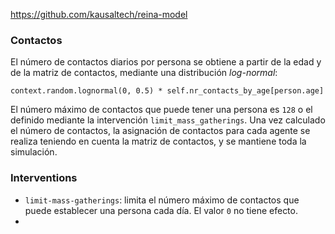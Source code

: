 
https://github.com/kausaltech/reina-model

### Contactos

El número de contactos diarios por persona se obtiene a partir de la edad y de la matriz de contactos, mediante una distribución *log-normal*:

    context.random.lognormal(0, 0.5) * self.nr_contacts_by_age[person.age]

El número máximo de contactos que puede tener una persona es ```128``` o el definido mediante la intervención ```limit_mass_gatherings```.
Una vez calculado el número de contactos, la asignación de contactos para cada agente se realiza teniendo en cuenta la matriz de contactos, y se mantiene toda la simulación.



### Interventions

- ```limit-mass-gatherings```: limita el número máximo de contactos que puede establecer una persona cada día. El valor ```0``` no tiene efecto. 
- 
